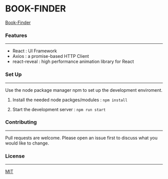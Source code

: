 # BOOK-FINDER

[Book-Finder](https://rm-book-finder.netlify.app/)


### Features
---

- React : UI Framework
- Axios : a promise-based HTTP Client 
- react-reveal : high performance animation library for React


### Set Up
---

Use the node package manager npm to set up the development enviroment.

  1. Install the needed node packges/modules :
     ```npm install``` 
   
  2. Start the development server :
     ```npm run start```
 
 
 ### Contributing
 ---
 
 Pull requests are welcome. Please open an issue first to discuss what you would like to change.
    
    
 ### License
 ---
 [MIT](https://choosealicense.com/licenses/mit/)
